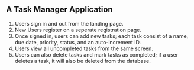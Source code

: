 A Task Manager Application
--------------------------
1. Users sign in and out from the landing page.
2. New Users register on a seperate registration page.
3. Once signed in, users can add new tasks; each task consist of a name, due date, priority, status, and an auto-increment ID.
4. Users view all uncompleted tasks from the same screen.
5. Users can also delete tasks and mark tasks as completed; if a user deletes a task, it will also be deleted from the database.
